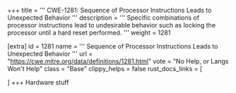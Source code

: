 +++
title = '''
CWE-1281: Sequence of Processor Instructions Leads to Unexpected Behavior
'''
description	= '''
Specific combinations of processor instructions lead to undesirable behavior such as locking the processor until a hard reset performed.
'''
weight = 1281

[extra]
id = 1281
name = '''
Sequence of Processor Instructions Leads to Unexpected Behavior
'''
url = "https://cwe.mitre.org/data/definitions/1281.html"
vote = "No Help, or Langs Won't Help"
class = "Base"
clippy_helps = false
rust_docs_links = [
	
]
+++
Hardware stuff